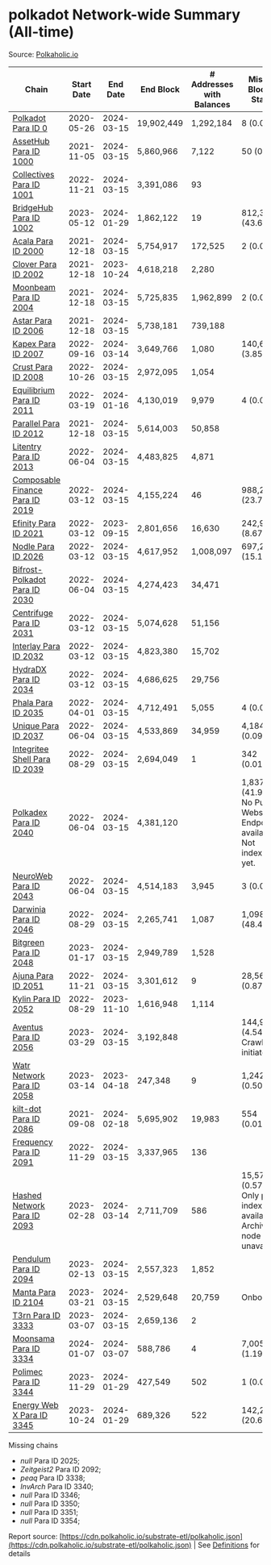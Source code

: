 # polkadot Network-wide Summary (All-time)

Source: [Polkaholic.io](https://polkaholic.io)


| Chain            | Start Date | End Date | End Block | # Addresses with Balances | Missing Blocks / Status |
| ---------------- | ---------- | ---------| --------- | ------------------------- | ----------------------- |
| [Polkadot Para ID 0](/polkadot/0-polkadot) | 2020-05-26 | 2024-03-15 | 19,902,449 |  1,292,184 | 8 (0.00%)  |
| [AssetHub Para ID 1000](/polkadot/1000-assethub) | 2021-11-05 | 2024-03-15 | 5,860,966 |  7,122 | 50 (0.00%)  |
| [Collectives Para ID 1001](/polkadot/1001-collectives) | 2022-11-21 | 2024-03-15 | 3,391,086 |  93 |    |
| [BridgeHub Para ID 1002](/polkadot/1002-bridgehub) | 2023-05-12 | 2024-01-29 | 1,862,122 |  19 | 812,302 (43.62%)  |
| [Acala Para ID 2000](/polkadot/2000-acala) | 2021-12-18 | 2024-03-15 | 5,754,917 |  172,525 | 2 (0.00%)  |
| [Clover Para ID 2002](/polkadot/2002-clover) | 2021-12-18 | 2023-10-24 | 4,618,218 |  2,280 |    |
| [Moonbeam Para ID 2004](/polkadot/2004-moonbeam) | 2021-12-18 | 2024-03-15 | 5,725,835 |  1,962,899 | 2 (0.00%)  |
| [Astar Para ID 2006](/polkadot/2006-astar) | 2021-12-18 | 2024-03-15 | 5,738,181 |  739,188 |    |
| [Kapex Para ID 2007](/polkadot/2007-kapex) | 2022-09-16 | 2024-03-14 | 3,649,766 |  1,080 | 140,668 (3.85%)  |
| [Crust Para ID 2008](/polkadot/2008-crust) | 2022-10-26 | 2024-03-15 | 2,972,095 |  1,054 |    |
| [Equilibrium Para ID 2011](/polkadot/2011-equilibrium) | 2022-03-19 | 2024-01-16 | 4,130,019 |  9,979 | 4 (0.00%)  |
| [Parallel Para ID 2012](/polkadot/2012-parallel) | 2021-12-18 | 2024-03-15 | 5,614,003 |  50,858 |    |
| [Litentry Para ID 2013](/polkadot/2013-litentry) | 2022-06-04 | 2024-03-15 | 4,483,825 |  4,871 |    |
| [Composable Finance Para ID 2019](/polkadot/2019-composable) | 2022-03-12 | 2024-03-15 | 4,155,224 |  46 | 988,228 (23.78%)  |
| [Efinity Para ID 2021](/polkadot/2021-efinity) | 2022-03-12 | 2023-09-15 | 2,801,656 |  16,630 | 242,949 (8.67%)  |
| [Nodle Para ID 2026](/polkadot/2026-nodle) | 2022-03-12 | 2024-03-15 | 4,617,952 |  1,008,097 | 697,251 (15.10%)  |
| [Bifrost-Polkadot Para ID 2030](/polkadot/2030-bifrost) | 2022-06-04 | 2024-03-15 | 4,274,423 |  34,471 |    |
| [Centrifuge Para ID 2031](/polkadot/2031-centrifuge) | 2022-03-12 | 2024-03-15 | 5,074,628 |  51,156 |    |
| [Interlay Para ID 2032](/polkadot/2032-interlay) | 2022-03-12 | 2024-03-15 | 4,823,380 |  15,702 |    |
| [HydraDX Para ID 2034](/polkadot/2034-hydradx) | 2022-03-12 | 2024-03-15 | 4,686,625 |  29,756 |    |
| [Phala Para ID 2035](/polkadot/2035-phala) | 2022-04-01 | 2024-03-15 | 4,712,491 |  5,055 | 4 (0.00%)  |
| [Unique Para ID 2037](/polkadot/2037-unique) | 2022-06-04 | 2024-03-15 | 4,533,869 |  34,959 | 4,184 (0.09%)  |
| [Integritee Shell Para ID 2039](/polkadot/2039-integritee) | 2022-08-29 | 2024-03-15 | 2,694,049 |  1 | 342 (0.01%)  |
| [Polkadex Para ID 2040](/polkadot/2040-polkadex) | 2022-06-04 | 2024-03-15 | 4,381,120 |   | 1,837,152 (41.93%) No Public Websocket Endpoint available: Not indexing yet. |
| [NeuroWeb Para ID 2043](/polkadot/2043-neuroweb) | 2022-06-04 | 2024-03-15 | 4,514,183 |  3,945 | 3 (0.00%)  |
| [Darwinia Para ID 2046](/polkadot/2046-darwinia) | 2022-08-29 | 2024-03-15 | 2,265,741 |  1,087 | 1,098,047 (48.46%)  |
| [Bitgreen Para ID 2048](/polkadot/2048-bitgreen) | 2023-01-17 | 2024-03-15 | 2,949,789 |  1,528 |    |
| [Ajuna Para ID 2051](/polkadot/2051-ajuna) | 2022-11-21 | 2024-03-15 | 3,301,612 |  9 | 28,565 (0.87%)  |
| [Kylin Para ID 2052](/polkadot/2052-kylin) | 2022-08-29 | 2023-11-10 | 1,616,948 |  1,114 |    |
| [Aventus Para ID 2056](/polkadot/2056-aventus) | 2023-03-29 | 2024-03-15 | 3,192,848 |   | 144,921 (4.54%) Crawling initiated |
| [Watr Network Para ID 2058](/polkadot/2058-watr) | 2023-03-14 | 2023-04-18 | 247,348 |  9 | 1,242 (0.50%)  |
| [kilt-dot Para ID 2086](/polkadot/2086-kilt) | 2021-09-08 | 2024-02-18 | 5,695,902 |  19,983 | 554 (0.01%)  |
| [Frequency Para ID 2091](/polkadot/2091-frequency) | 2022-11-29 | 2024-03-15 | 3,337,965 |  136 |    |
| [Hashed Network Para ID 2093](/polkadot/2093-hashed) | 2023-02-28 | 2024-03-14 | 2,711,709 |  586 | 15,573 (0.57%) Only partial index available: Archive node unavailable |
| [Pendulum Para ID 2094](/polkadot/2094-pendulum) | 2023-02-13 | 2024-03-15 | 2,557,323 |  1,852 |    |
| [Manta Para ID 2104](/polkadot/2104-manta) | 2023-03-21 | 2024-03-15 | 2,529,648 |  20,759 |   Onboarding |
| [T3rn Para ID 3333](/polkadot/3333-t3rn) | 2023-03-07 | 2024-03-15 | 2,659,136 |  2 |    |
| [Moonsama Para ID 3334](/polkadot/3334-moonsama) | 2024-01-07 | 2024-03-07 | 588,786 |  4 | 7,005 (1.19%)  |
| [Polimec Para ID 3344](/polkadot/3344-polimec) | 2023-11-29 | 2024-01-29 | 427,549 |  502 | 1 (0.00%)  |
| [Energy Web X Para ID 3345](/polkadot/3345-energywebx) | 2023-10-24 | 2024-01-29 | 689,326 |  522 | 142,272 (20.64%)  |

Missing chains


* *null* Para ID 2025; 
* *Zeitgeist2* Para ID 2092; 
* *peaq* Para ID 3338; 
* *InvArch* Para ID 3340; 
* *null* Para ID 3346; 
* *null* Para ID 3350; 
* *null* Para ID 3351; 
* *null* Para ID 3354; 

Report source: [https://cdn.polkaholic.io/substrate-etl/polkaholic.json](https://cdn.polkaholic.io/substrate-etl/polkaholic.json) | See [Definitions](/DEFINITIONS.md) for details
